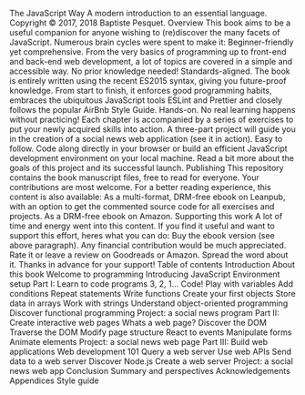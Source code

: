 The JavaScript Way A modern introduction to an essential language. Copyright © 2017, 2018 Baptiste Pesquet. Overview This book aims to be a useful companion for anyone wishing to (re)discover the many facets of JavaScript. Numerous brain cycles were spent to make it: Beginner-friendly yet comprehensive. From the very basics of programming up to front-end and back-end web development, a lot of topics are covered in a simple and accessible way. No prior knowledge needed! Standards-aligned. The book is entirely written using the recent ES2015 syntax, giving you future-proof knowledge. From start to finish, it enforces good programming habits, embraces the ubiquitous JavaScript tools ESLint and Prettier and closely follows the popular AirBnb Style Guide. Hands-on. No real learning happens without practicing! Each chapter is accompanied by a series of exercises to put your newly acquired skills into action. A three-part project will guide you in the creation of a social news web application (see it in action). Easy to follow. Code along directly in your browser or build an efficient JavaScript development environment on your local machine. Read a bit more about the goals of this project and its successful launch. Publishing This repository contains the book manuscript files, free to read for everyone. Your contributions are most welcome. For a better reading experience, this content is also available: As a multi-format, DRM-free ebook on Leanpub, with an option to get the commented source code for all exercises and projects. As a DRM-free ebook on Amazon. Supporting this work A lot of time and energy went into this content. If you find it useful and want to support this effort, heres what you can do: Buy the ebook version (see above paragraph). Any financial contribution would be much appreciated. Rate it or leave a review on Goodreads or Amazon. Spread the word about it. Thanks in advance for your support! Table of contents Introduction About this book Welcome to programming Introducing JavaScript Environment setup Part I: Learn to code programs 3, 2, 1... Code! Play with variables Add conditions Repeat statements Write functions Create your first objects Store data in arrays Work with strings Understand object-oriented programming Discover functional programming Project: a social news program Part II: Create interactive web pages Whats a web page? Discover the DOM Traverse the DOM Modify page structure React to events Manipulate forms Animate elements Project: a social news web page Part III: Build web applications Web development 101 Query a web server Use web APIs Send data to a web server Discover Node.js Create a web server Project: a social news web app Conclusion Summary and perspectives Acknowledgements Appendices Style guide